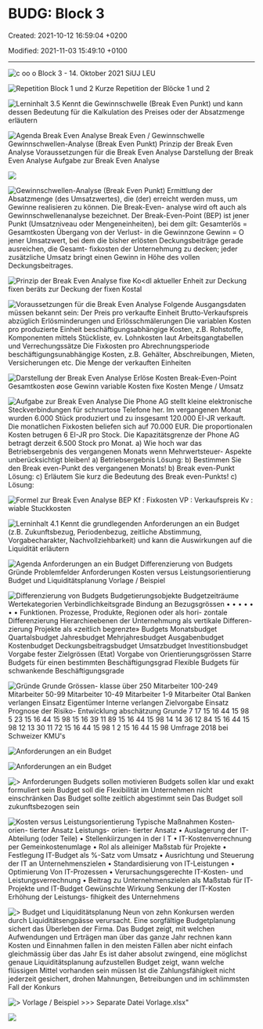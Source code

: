 # BUDG: Block 3

Created: 2021-10-12 16:59:04 +0200

Modified: 2021-11-03 15:49:10 +0100

---

![c oo o Block 3 - 14. Oktober 2021 SiUJ LEU ](../media/S1_04_BUDG_Budgetierung-BUDG--Block-3-image1.png)



![Repetition Block 1 und 2 Kurze Repetition der Blöcke 1 und 2 ](../media/S1_04_BUDG_Budgetierung-BUDG--Block-3-image2.png)



![Lerninhalt 3.5 Kennt die Gewinnschwelle (Break Even Punkt) und kann dessen Bedeutung für die Kalkulation des Preises oder der Absatzmenge erläutern ](../media/S1_04_BUDG_Budgetierung-BUDG--Block-3-image3.png)



![Agenda Break Even Analyse Break Even / Gewinnschwelle Gewinnschwellen-Analyse (Break Even Punkt) Prinzip der Break Even Analyse Voraussetzungen für die Break Even Analyse Darstellung der Break Even Analyse Aufgabe zur Break Even Analyse ](../media/S1_04_BUDG_Budgetierung-BUDG--Block-3-image4.png)



![](../media/S1_04_BUDG_Budgetierung-BUDG--Block-3-image5.png)



![Gewinnschwellen-Analyse (Break Even Punkt) Ermittlung der Absatzmenge (des Umsatzwertes), die (der) erreicht werden muss, um Gewinne realisieren zu können. Die Break-Even- analyse wird oft auch als Gewinnschwellenanalyse bezeichnet. Der Break-Even-Point (BEP) ist jener Punkt (Umsatzniveau oder Mengeneinheiten), bei dem gilt: Gesamterlös = Gesamtkosten Übergang von der Verlust- in die Gewinnzone Gewinn = O jener Umsatzwert, bei dem die bisher erlösten Deckungsbeiträge gerade ausreichen, die Gesamt- fixkosten der Unternehmung zu decken; jeder zusätzliche Umsatz bringt einen Gewinn in Höhe des vollen Deckungsbeitrages. ](../media/S1_04_BUDG_Budgetierung-BUDG--Block-3-image6.png)



![Prinzip der Break Even Analyse fixe Ko<dl aktueller Enheit zur Deckung fixen beräts zur Deckung der fixen Kostal ](../media/S1_04_BUDG_Budgetierung-BUDG--Block-3-image7.png)



![Voraussetzungen für die Break Even Analyse Folgende Ausgangsdaten müssen bekannt sein: Der Preis pro verkaufte Einheit Brutto-Verkaufspreis abzüglich Erlösminderungen und Erlösschmälerungen Die variablen Kosten pro produzierte Einheit beschäftigungsabhängige Kosten, z.B. Rohstoffe, Komponenten mittels Stückliste, ev. Lohnkosten laut Arbeitsgangtabellen und Verrechungssätze Die Fixkosten pro Abrechnungsperiode beschäftigungsunabhängige Kosten, z.B. Gehälter, Abschreibungen, Mieten, Versicherungen etc. Die Menge der verkauften Einheiten ](../media/S1_04_BUDG_Budgetierung-BUDG--Block-3-image8.png)



![Darstellung der Break Even Analyse Erlöse Kosten Break-Even-Point Gesamtkosten øose Gewinn variable Kosten fixe Kosten Menge / Umsatz ](../media/S1_04_BUDG_Budgetierung-BUDG--Block-3-image9.png)



![Aufgabe zur Break Even Analyse Die Phone AG stellt kleine elektronische Steckverbindungen für schnurtose Telefone her. Im vergangenen Monat wurden 6.000 Stück produziert und zu insgesamt 120.000 EI-JR verkauft. Die monatlichen Fixkosten beliefen sich auf 70.000 EUR. Die proportionalen Kosten betrugen 6 EI-JR pro Stock. Die Kapazitätsgrenze der Phone AG betragt derzeit 6.500 Stock pro Monat. a) Wie hoch war das Betriebsergebnis des vergangenen Monats wenn Mehrwertsteuer- Aspekte unberücksichtigt bleiben! a) Betriebsergebnis Lösung: b) Bestimmen Sie den Break even-Punkt des vergangenen Monats! b) Break even-Punkt Lösung: c) Erläutem Sie kurz die Bedeutung des Break even-Punkts! c) Lösung: ](../media/S1_04_BUDG_Budgetierung-BUDG--Block-3-image10.png)



![Formel zur Break Even Analyse BEP Kf : Fixkosten VP : Verkaufspreis Kv : wiable Stuckkosten ](../media/S1_04_BUDG_Budgetierung-BUDG--Block-3-image11.png)



![Lerninhalt 4.1 Kennt die grundlegenden Anforderungen an ein Budget (z.B. Zukunftsbezug, Periodenbezug, zeitliche Abstimmung, Vorgabecharakter, Nachvollziehbarkeit) und kann die Auswirkungen auf die Liquidität erläutern ](../media/S1_04_BUDG_Budgetierung-BUDG--Block-3-image12.png)



![Agenda Anforderungen an ein Budget Differenzierung von Budgets Gründe Problemfelder Anforderungen Kosten versus Leistungsorientierung Budget und Liquiditätsplanung Vorlage / Beispiel ](../media/S1_04_BUDG_Budgetierung-BUDG--Block-3-image13.png)



![Differenzierung von Budgets Budgetierungsobjekte Budgetzeiträume Wertekategorien Verbindlichkeitsgrade Bindung an Bezugsgrössen • • • • • • • Funktionen. Prozesse, Produkte, Regionen oder als hori- zontale Differenzierung Hierarchieebenen der Unternehmung als vertikale Differen- zierung Projekte als «zeitlich begrenzte» Budgets Monatsbudget Quartalsbudget Jahresbudget Mehrjahresbudget Ausgabenbudget Kostenbudget Deckungsbeitragsbudget Umsatzbudget Investitionsbudget Vorgabe fester Zielgrössen (Etat) Vorgabe von Orientierungsgrössen Starre Budgets für einen bestimmten Beschäftigungsgrad Flexible Budgets für schwankende Beschäftigungsgrade ](../media/S1_04_BUDG_Budgetierung-BUDG--Block-3-image14.png)



![Gründe Grunde Grössen- klasse über 250 Mitarbeiter 100-249 Mitarbeiter 50-99 Mitarbeiter 10-49 Mitarbeiter 1-9 Mitarbeiter Otal Banken verlangen Einsatz Eigentümer Interne verlangen Zielvorgabe Einsatz Prognose der Risiko- Entwicklung abschätzung Grunde 7 17 15 16 44 15 98 5 23 15 16 44 15 98 15 16 39 11 89 15 16 44 15 98 14 14 36 12 84 15 16 44 15 98 12 13 30 11 72 15 16 44 15 98 1 2 15 16 44 15 98 Umfrage 2018 bei Schweizer KMU's ](../media/S1_04_BUDG_Budgetierung-BUDG--Block-3-image15.png)



![Anforderungen an ein Budget ](../media/S1_04_BUDG_Budgetierung-BUDG--Block-3-image16.png)



![Anforderungen an ein Budget ](../media/S1_04_BUDG_Budgetierung-BUDG--Block-3-image17.png)



![> Anforderungen Budgets sollen motivieren Budgets sollen klar und exakt formuliert sein Budget soll die Flexibilität im Unternehmen nicht einschränken Das Budget sollte zeitlich abgestimmt sein Das Budget soll zukunftsbezogen sein ](../media/S1_04_BUDG_Budgetierung-BUDG--Block-3-image18.png)



![Kosten versus Leistungsorientierung Typische Maßnahmen Kosten- orien- tierter Ansatz Leistungs- orien- tierter Ansatz • Auslagerung der IT-Abteilung (oder Teile) • Stellenkiirzungen in der I T • IT-Kostenverrechnung per Gemeinkostenumlage • Rol als alleiniger Maßstab für Projekte • Festlegung IT-Budget als %-Satz vom Umsatz • Ausrichtung und Steuerung der IT an Unternehmenszielen • Standardisierung von IT-Leistungen • Optimierung Von IT-Prozessen • Verursachungsgerechte IT-Kosten- und Leistungsverrechnung • Beitrag zu Unternehmenszielen als Maßstab für IT-Projekte und IT-Budget Gewünschte Wirkung Senkung der IT-Kosten Erhöhung der Leistungs- fihigkeit des Unternehmens ](../media/S1_04_BUDG_Budgetierung-BUDG--Block-3-image19.png)



![> Budget und Liquiditätsplanung Neun von zehn Konkursen werden durch Liquiditätsengpässe verursacht. Eine sorgfältige Budgetplanung sichert das Überleben der Firma. Das Budget zeigt, mit welchen Aufwendungen und Erträgen man über das ganze Jahr rechnen kann Kosten und Einnahmen fallen in den meisten Fällen aber nicht einfach gleichmässig über das Jahr Es ist daher absolut zwingend, eine möglichst genaue Liquiditätsplanung aufzustellen Budget zeigt, wann welche flüssigen Mittel vorhanden sein müssen Ist die Zahlungsfähigkeit nicht jederzeit gesichert, drohen Mahnungen, Betreibungen und im schlimmsten Fall der Konkurs ](../media/S1_04_BUDG_Budgetierung-BUDG--Block-3-image20.png)



![> Vorlage / Beispiel >>> Separate Datei Vorlage.xlsx" ](../media/S1_04_BUDG_Budgetierung-BUDG--Block-3-image21.png)

![](../media/S1_04_BUDG_Budgetierung-BUDG--Block-3-image22.png)






















